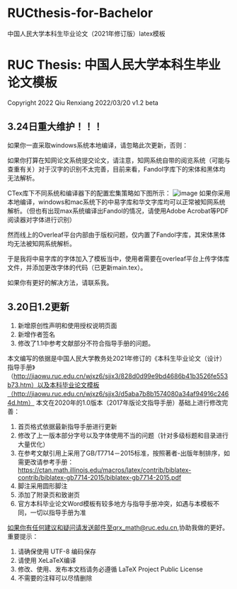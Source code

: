 # RUCthesis-for-Bachelor
中国人民大学本科生毕业论文（2021年修订版）latex模板
# RUC Thesis: 中国人民大学本科生毕业论文模板
Copyright 2022  Qiu Renxiang
2022/03/20 v1.2 beta

## 3.24日重大维护！！！
如果你一直采取windows系统本地编译，请忽略此次更新，否则：

如果你打算在知网论文系统提交论文，请注意，知网系统自带的阅览系统（可能与查重有关）对于汉字的识别不太完善，目前来看，Fandol字库下的宋体和黑体均无法解析。

CTex库下不同系统和编译器下的配置宏集策略如下图所示：
![image](https://github.com/HughYale/RUCthesis-for-Bachelor/blob/master/font.png)
如果你采用本地编译，windows和mac系统下的中易字库和华文字库均可以正常被知网系统解析。（但也有出现max系统编译出Fandol的情况，请使用Adobe Acrobat等PDF阅读器对字体进行识别）

然而线上的Overleaf平台内部由于版权问题，仅内置了Fandol字库，其宋体黑体均无法被知网系统解析。

于是我将中易字库的字体加入了模板当中，使用者需要在overleaf平台上传字体库文件，并添加更改字体的代码（已更新main.tex）。

如果你有更好的解决方法，请联系我。

## 3.20日1.2更新
1. 新增原创性声明和使用授权说明页面
2. 新增作者签名
3. 修改了1.1中参考文献部分不符合指导手册的问题。

本文编写的依据是中国人民大学教务处2021年修订的《本科生毕业论文（设计）指导手册》（http://jiaowu.ruc.edu.cn/wjxz6/sjjx3/828d0d99e9bd4686b41b3526fe553b73.htm）以及本科毕业论文模板（http://jiaowu.ruc.edu.cn/wjxz6/sjjx3/d5aba7b8b1574080a34af94916c2464d.htm）
本文在2020年的1.0版本（2017年版论文指导手册）基础上进行修改完善：
1. 首页格式依据最新指导手册进行更新
2. 修改了上一版本部分字号以及字体使用不当的问题（针对多级标题和目录进行大量优化）
3. 在参考文献引用上采用了GB/T7714－2015标准，按照著者-出版年制排序，如需更改请参考手册：https://ctan.math.illinois.edu/macros/latex/contrib/biblatex-contrib/biblatex-gb7714-2015/biblatex-gb7714-2015.pdf
4. 脚注采用圆形脚注
5. 添加了附录页和致谢页
6. 官方本科毕业论文Word模板有较多地方与指导手册冲突，如遇与本模板不同，一切以指导手册为准



如果你有任何建议和疑问请发送邮件至qrx_math@ruc.edu.cn,协助我做的更好。
重要提示：
  1. 请确保使用 UTF-8 编码保存
  2. 请使用 XeLaTeX编译
  3. 修改、使用、发布本文档请务必遵循 LaTeX Project Public License
  4. 不需要的注释可以尽情删除
